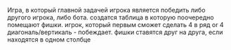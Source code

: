 Игра, в который главной задачей игрока является победить либо другого игрока, либо бота. создатся таблица в которую поочередно помещают фишки. игрок, который первым сможет сделать 4 в ряд or 4 диагональ/вертикаль - побеждает.
фишки ставятся друг на друга, если находятся в одном столбце
